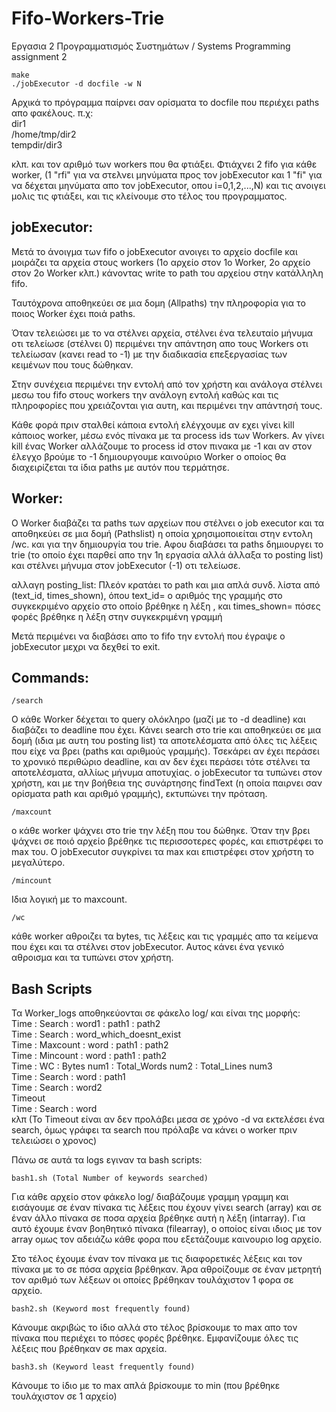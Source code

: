 # Fifo-Workers-Trie
Εργασια 2 Προγραμματισμός Συστημάτων / Systems Programming assignment 2

    make
    ./jobExecutor -d docfile -w N
Αρχικά το πρόγραμμα παίρνει σαν ορίσματα το docfile που περιέχει paths απο φακέλους. π.χ:   
   dir1     
   /home/tmp/dir2   
   tempdir/dir3     

κλπ.
και τον αριθμό των workers που θα φτιάξει. Φτιάχνει 2 fifo για κάθε worker, (1 "rfi" για να στελνει μηνύματα προς τον jobExecutor και 1 "fi" για να δέχεται μηνύματα απο τον jobExecutor, οπου i=0,1,2,...,N) και τις ανοιγει μολις τις φτιάξει, και τις κλείνουμε στο τέλος του προγραμματος.

## jobExecutor:
Μετά το άνοιγμα των fifo ο jobExecutor ανοιγει το αρχείο docfile και μοιράζει τα αρχεία στους workers (1ο αρχείο στον 1ο Worker, 2o αρχείο στον 2ο Worker κλπ.) κάνοντας write το path του αρχείου στην κατάλληλη fifo.

Ταυτόχρονα αποθηκεύει σε μια δομη (Allpaths) την πληροφορία για το ποιος Worker έχει ποιά paths.

Όταν τελειώσει με το να στέλνει αρχεία, στέλνει ένα τελευταίο μήνυμα οτι τελείωσε (στέλνει 0) περιμένει την απάντηση απο τους Workers οτι τελείωσαν (κανει read το -1) με την διαδικασία επεξεργασίας των κειμένων που τους δώθηκαν.

Στην συνέχεια περιμένει την εντολή από τον χρήστη και ανάλογα στέλνει μεσω του fifo στους workers την ανάλογη εντολή καθώς και τις πληροφορίες που χρειάζονται για αυτη, και περιμένει την απάντησή τους.

Κάθε φορά πριν σταλθεί κάποια εντολή ελέγχουμε αν εχει γίνει kill κάποιος worker, μέσω ενός πίνακα με τα process ids των Workers. Αν γίνει kill ένας Worker αλλάζουμε το process id στον πινακα με -1 και αν στον έλεγχο βρούμε το -1 δημιουργουμε καινούριο Worker ο οποίος θα διαχειρίζεται τα ίδια paths με αυτόν που τερμάτησε.

## Worker:
Ο Worker διαβάζει τα paths των αρχείων που στέλνει ο job executor και τα αποθηκεύει σε μια δομή (Pathslist) η οποία χρησιμοποιείται στην εντολη /wc. και για την δημιουργία του trie.
Αφου διαβάσει τα paths δημιουργει το trie (το οποίο έχει παρθεί απο την 1η εργασία αλλά άλλαξα το posting list) και στέλνει μήνυμα στον jobExecutor (-1) οτι τελείωσε.

αλλαγη posting_list: Πλεόν κρατάει το path και μια απλά συνδ. λίστα από (text_id, times_shown), όπου text_id= ο αριθμός της γραμμής στο συγκεκριμένο αρχείο στο οποίο βρέθηκε η λέξη , και times_shown= πόσες φορές βρέθηκε η λέξη στην συγκεκριμένη γραμμή

Μετά περιμένει να διαβάσει απο το fifo την εντολή που έγραψε ο jobExecutor μεχρι να δεχθεί το exit.

## Commands:

    /search
Ο κάθε Worker δέχεται το query ολόκληρο (μαζί με το -d deadline) και διαβάζει το deadline που έχει.
Κάνει search στο trie και αποθηκεύει σε μια δομή (ιδια με αυτη του posting list) τα αποτελέσματα από όλες τις λέξεις που είχε να βρει (paths και αριθμούς γραμμής). Τσεκάρει αν έχει περάσει το χρονικό περιθώριο deadline, και αν δεν έχει περάσει τότε στέλνει τα αποτελέσματα, αλλίως μήνυμα αποτυχίας. ο jobExecutor τα τυπώνει στον χρήστη, και με την βοήθεια της συνάρτησης findText (η οποία παιρνει σαν ορίσματα path και αριθμό γραμμής), εκτυπώνει την πρόταση.

    /maxcount
ο κάθε worker ψάχνει στο trie την λέξη που του δώθηκε. Όταν την βρει ψάχνει σε ποιό αρχείο βρέθηκε τις περισσοτερες φορές, και επιστρέφει το max του. Ο jobExecutor συγκρίνει τα max και επιστρέφει στον χρήστη το μεγαλύτερο.

    /mincount 
Ιδια λογική με το maxcount.

    /wc
κάθε worker αθροιζει τα bytes, τις λέξεις και τις γραμμές απο τα κείμενα που έχει και τα στέλνει στον jobExecutor. Αυτος κάνει ένα γενικό αθροισμα και τα τυπώνει στον χρήστη. 

## Bash Scripts

Τα Worker_logs αποθηκεύονται σε φάκελο log/ και είναι της μορφής:   
Time : Search : word1 : path1 : path2   
Time : Search : word_which_doesnt_exist     
Time : Maxcount : word : path1 : path2      
Time : Mincount : word : path1 : path2      
Time : WC : Bytes num1 : Total_Words num2 : Total_Lines num3    
Time : Search : word : path1     
Time : Search : word2    
Timeout     
Time : Search : word    
κλπ (Το Timeout είναι αν δεν προλάβει μεσα σε χρόνο -d να εκτελέσει ένα search, όμως γράφει τα search που πρόλαβε να κάνει ο worker πριν τελειώσει ο χρονος)

Πάνω σε αυτά τα logs εγιναν τα bash scripts:

    bash1.sh (Total Number of keywords searched)
Για κάθε αρχείο στον φάκελο log/ διαβάζουμε γραμμη γραμμη και εισάγουμε σε έναν πίνακα τις λέξεις που έχουν γίνει search (array) και σε έναν άλλο πίνακα σε ποσα αρχεία βρέθηκε αυτή η λέξη (intarray). Για αυτό έχουμε έναν βοηθητικό πίνακα (filearray), o οποίος είναι ιδιος με τον array ομως τον αδειάζω κάθε φορα που εξετάζουμε καινουριο log αρχείο.

Στο τέλος έχουμε έναν τον πίνακα με τις διαφορετικές λέξεις και τον πίνακα με το σε πόσα αρχεία βρέθηκαν.
Άρα αθροίζουμε σε έναν μετρητή τον αριθμό των λέξεων οι οποίες βρέθηκαν τουλάχιστον 1 φορα σε αρχείο.

    bash2.sh (Keyword most frequently found)
Κάνουμε ακριβώς το ίδιο αλλά στο τέλος βρίσκουμε το max απο τον πίνακα που περιέχει το πόσες φορές βρέθηκε.
Εμφανίζουμε όλες τις λέξεις που βρέθηκαν σε max αρχεία.

    bash3.sh (Keyword least frequently found)
Κάνουμε το ίδιο με το max απλά βρίσκουμε το min (που βρέθηκε τουλάχιστον σε 1 αρχείο)
